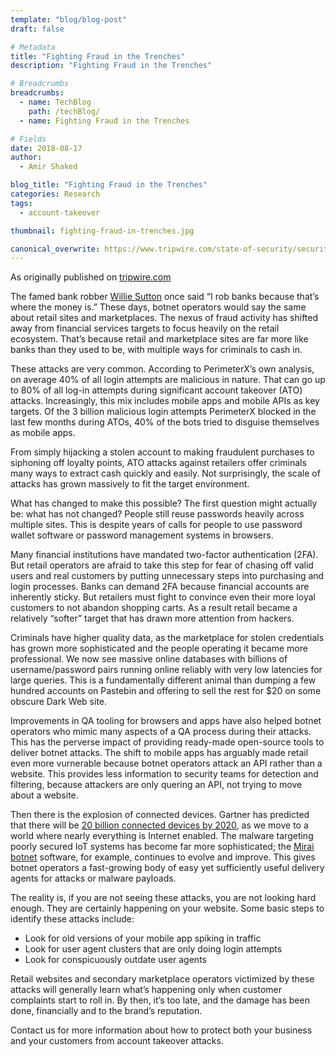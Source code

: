 ```yaml
---
template: "blog/blog-post"
draft: false

# Metadata
title: "Fighting Fraud in the Trenches"
description: "Fighting Fraud in the Trenches"

# Breadcrumbs
breadcrumbs:
  - name: TechBlog
    path: /techBlog/
  - name: Fighting Fraud in the Trenches

# Fields
date: 2018-08-17
author:
  - Amir Shaked

blog_title: "Fighting Fraud in the Trenches"
categories: Research
tags:
  - account-takeover

thumbnail: fighting-fraud-in-trenches.jpg

canonical_overwrite: https://www.tripwire.com/state-of-security/security-awareness/events/bsideslv-fraud-trenches/
---
```


As originally published on [tripwire.com](https://www.tripwire.com/state-of-security/security-awareness/events/bsideslv-fraud-trenches/)

The famed bank robber [Willie Sutton](https://www.fbi.gov/history/famous-cases/willie-sutton) once said “I rob banks because that’s where the money is.” These days, botnet operators would say the same about retail sites and marketplaces. The nexus of fraud activity has shifted away from financial services targets to focus heavily on the retail ecosystem. That’s because retail and marketplace sites are far more like banks than they used to be, with multiple ways for criminals to cash in.

These attacks are very common. According to PerimeterX’s own analysis, on average 40% of all login attempts are malicious in nature. That can go up to 80% of all log-in attempts during significant account takeover (ATO) attacks. Increasingly, this mix includes mobile apps and mobile APIs as key targets. Of the 3 billion malicious login attempts PerimeterX blocked in the last few months during ATOs, 40% of the bots tried to disguise themselves as mobile apps.

From simply hijacking a stolen account to making fraudulent purchases to siphoning off loyalty points, ATO attacks against retailers offer criminals many ways to extract cash quickly and easily. Not surprisingly, the scale of attacks has grown massively to fit the target environment.

What has changed to make this possible? The first question might actually be: what has not changed? People still reuse passwords heavily across multiple sites. This is despite years of calls for people to use password wallet software or password management systems in browsers.

Many financial institutions have mandated two-factor authentication (2FA). But retail operators are afraid to take this step for fear of chasing off valid users and real customers by putting unnecessary steps into purchasing and login processes. Banks can demand 2FA because financial accounts are inherently sticky. But retailers must fight to convince even their more loyal customers to not abandon shopping carts. As a result retail became a relatively “softer” target that has drawn more attention from hackers.

Criminals have higher quality data, as the marketplace for stolen credentials has grown more sophisticated and the people operating it became more professional. We now see massive online databases with billions of username/password pairs running online reliably with very low latencies for large queries. This is a fundamentally different animal than dumping a few hundred accounts on Pastebin and offering to sell the rest for \$20 on some obscure Dark Web site.

Improvements in QA tooling for browsers and apps have also helped botnet operators who mimic many aspects of a QA process during their attacks. This has the perverse impact of providing ready-made open-source tools to deliver botnet attacks. The shift to mobile apps has arguably made retail even more vurnerable because botnet operators attack an API rather than a website. This provides less information to security teams for detection and filtering, because attackers are only quering an API, not trying to move about a website.

Then there is the explosion of connected devices. Gartner has predicted that there will be [20 billion connected devices by 2020](https://www.zdnet.com/article/iot-devices-will-outnumber-the-worlds-population-this-year-for-the-first-time/), as we move to a world where nearly everything is Internet enabled. The malware targeting poorly secured IoT systems has become far more sophisticated; the [Mirai botnet](https://www.tripwire.com/state-of-security/latest-security-news/researchers-discover-500000-iot-devices-vulnerable-to-mirai-botnet/) software, for example, continues to evolve and improve. This gives botnet operators a fast-growing body of easy yet sufficiently useful delivery agents for attacks or malware payloads.

The reality is, if you are not seeing these attacks, you are not looking hard enough. They are certainly happening on your website. Some basic steps to identify these attacks include:

- Look for old versions of your mobile app spiking in traffic
- Look for user agent clusters that are only doing login attempts
- Look for conspicuously outdate user agents

Retail websites and secondary marketplace operators victimized by these attacks will generally learn what’s happening only when customer complaints start to roll in. By then, it’s too late, and the damage has been done, financially and to the brand’s reputation.

Contact us for more information about how to protect both your business and your customers from account takeover attacks.
